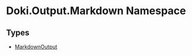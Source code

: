 # Doki.Output.Markdown Namespace

## Types

- [MarkdownOutput](Doki.Output.Markdown.MarkdownOutput.md)


